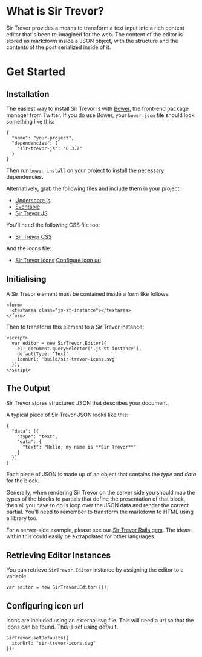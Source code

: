 # What is Sir Trevor?

Sir Trevor provides a means to transform a text input into a rich content editor that's been re-imagined for the web. The content of the editor is stored as markdown inside a JSON object, with the structure and the contents of the post serialized inside of it.

<a name="1"></a>
# Get Started

<a name="1-1"></a>
## Installation

The easiest way to install Sir Trevor is with [Bower](https://github.com/bower/bower), the front-end package manager from Twitter. If you do use Bower, your `bower.json` file should look something like this:

    {
      "name": "your-project",
      "dependencies": {
        "sir-trevor-js": "0.3.2"
      }
    }

Then run `bower install` on your project to install the necessary dependencies.

Alternatively, grab the following files and include them in your project:

  * [Underscore.js](https://github.com/jashkenas/underscore/blob/master/underscore.js)
  * [Eventable](https://github.com/madebymany/eventable/blob/master/eventable.js)
  * [Sir Trevor JS](https://github.com/madebymany/sir-trevor-js/blob/dist/build/sir-trevor.js)


You'll need the following CSS file too:

  * [Sir Trevor CSS](https://github.com/madebymany/sir-trevor-js/blob/dist/build/sir-trevor.css)

And the icons file:

  * [Sir Trevor Icons](https://github.com/madebymany/sir-trevor-js/blob/dist/build/sir-trevor-icons.svg) [Configure icon url](#1-5)

<a name="1-2"></a>
## Initialising

A Sir Trevor element must be contained inside a form like follows:

    <form>
      <textarea class="js-st-instance"></textarea>
    </form>

Then to transform this element to a Sir Trevor instance:

    <script>
      var editor = new SirTrevor.Editor({
        el: document.querySelector('.js-st-instance'),
        defaultType: 'Text',
        iconUrl: 'build/sir-trevor-icons.svg'
      });
    </script>

<a name="1-3"></a>
## The Output

Sir Trevor stores structured JSON that describes your document.

A typical piece of Sir Trevor JSON looks like this:

    {
      "data": [{
        "type": "text",
        "data": {
          "text": "Hello, my name is **Sir Trevor**"
        }
      }]
    }

Each piece of JSON is made up of an object that contains the *type* and *data* for the block.

Generally, when rendering Sir Trevor on the server side you should map the types of the blocks to partials that define the presentation of that block, then all you have to do is loop over the JSON data and render the correct partial. You'll need to remember to transform the markdown to HTML using a library too.

For a server-side example, please see our [Sir Trevor Rails gem](http://github.com/madebymany/sir-trevor-rails). The ideas within this could easily be extrapolated for other languages.

<a name="1-4"></a>
## Retrieving Editor Instances

You can retrieve `SirTrevor.Editor` instance by assigning the editor to a variable.

    var editor = new SirTrevor.Editor({});

<a name="1-5"></a>
## Configuring icon url

Icons are included using an external svg file. This will need a url so that the icons can be found. This is set using default.
  
    SirTrevor.setDefaults({
      iconUrl: "sir-trevor-icons.svg"
    });
